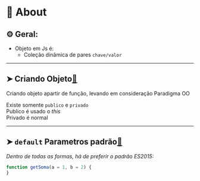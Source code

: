 # 📌 About
## ⚙️ Geral:

* Objeto em Js é:
    * Coleção dinâmica de pares `chave/valor` 

 
 
___
## ➤ Criando Objeto[🔗](https://github.com/RoniDeringer/curso_web_moderno/blob/master/object_7/criar.js)

Criando objeto apartir de função, levando em consideração Paradigma OO

Existe somente `publico` e `privado`<br>
Publico é usado o _this_<br>
Privado é normal

___

## ➤ `default` Parametros padrão[🔗](https://github.com/RoniDeringer/curso_web_moderno/blob/master/funcoes_6/paramPadrao.js)

*Dentro de todas as formas, há de preferir o padrão ES2015:*
~~~~javascript
function getSoma(a = 1, b = 2) {
} 
~~~~

